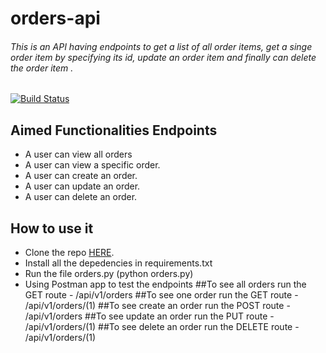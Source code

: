 # orders-api

 ###### This is an API having endpoints to get a list of all order items, get a singe order item by specifying its id, update an order item and finally can delete the order item .

[![Build Status](https://travis-ci.com/TeamoreA/fast-food-api.svg?branch=ft-endpoints-added-160282972)](https://travis-ci.com/TeamoreA/fast-food-api)

## Aimed Functionalities Endpoints 
- A user can view all orders
- A user can view a specific order.
- A user can create an order.
- A user can update an order.
- A user can delete an order.

## How to use it

- Clone the repo [HERE](https://github.com/TeamoreA/fast-food-api).
- Install all the depedencies in requirements.txt
- Run the file orders.py (python orders.py)
- Using Postman app to test the endpoints
    ##To see all orders run the GET route - /api/v1/orders
    ##To see one order run the GET route - /api/v1/orders/(1)
    ##To see create an order run the POST route - /api/v1/orders
    ##To see update an order run the PUT route - /api/v1/orders/(1)
    ##To see delete an order run the DELETE route - /api/v1/orders/(1)
